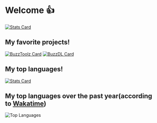 # Welcome 👍
[![Stats Card](https://github-readme-stats.vercel.app/api?username=KACofficial&theme=midnight-purple&hide_border=true&show_icons=true)](https://github.com/KACofficial)

## My favorite projects!
[![BuzzToolz Card](https://github-readme-stats.vercel.app/api/pin/?username=KACofficial&repo=buZzToolz&theme=midnight-purple&hide_border=true)](https://github.com/KACofficial/buZzToolz)
[![BuzzDL Card](https://github-readme-stats.vercel.app/api/pin/?username=KACofficial&repo=BuZzDL&theme=midnight-purple&hide_border=true)](https://github.com/KACofficial/BuZzDL)

## My top languages!
[![Stats Card](https://github-readme-stats.vercel.app/api/top-langs/?username=KACofficial&theme=midnight-purple&hide_border=true&layout=donut)](https://github.com/KACofficial)

## My top languages over the past year(according to [Wakatime](https://wakatime.com))
![Top Languages](https://wakatime.com/share/@b9b507a1-e1a3-4286-b9b5-9d66552fef68/0042043a-67a4-4593-bdf2-2e50cc33a666.png)
